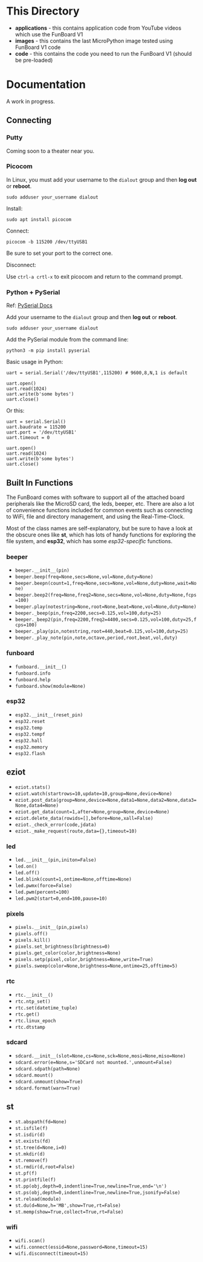 # This Directory

- **applications** - this contains application code from YouTube videos which use the FunBoard V1
- **images** - this contains the last MicroPython image tested using FunBoard V1 code
- **code** - this contains the code you need to run the FunBoard V1 (should be pre-loaded)

# Documentation

A work in progress.

## Connecting

### Putty

Coming soon to a theater near you.

### Picocom

In Linux, you must add your username to the `dialout` group and then **log out** or **reboot**.
```
sudo adduser your_username dialout
```

Install:
```
sudo apt install picocom
```

Connect:
```
picocom -b 115200 /dev/ttyUSB1
```
Be sure to set your port to the correct one.

Disconnect:

Use `ctrl-a crtl-x` to exit picocom and return to the command prompt.

### Python + PySerial

Ref: [PySerial Docs](https://pythonhosted.org/pyserial/)

Add your username to the `dialout` group and then **log out** or **reboot**.
```
sudo adduser your_username dialout
```

Add the PySerial module from the command line:
```
python3 -m pip install pyserial
```

Basic usage in Python:
```
uart = serial.Serial('/dev/ttyUSB1',115200) # 9600,8,N,1 is default

uart.open()
uart.read(1024)
uart.write(b'some bytes')
uart.close()
```

Or this:
```
uart = serial.Serial()
uart.baudrate = 115200
uart.port = '/dev/ttyUSB1'
uart.timeout = 0

uart.open()
uart.read(1024)
uart.write(b'some bytes')
uart.close()
```

## Built In Functions

The FunBoard comes with software to support all of the attached board peripherals like the MicroSD card, the leds, beeper, etc.
There are also a lot of convenience functions included for common events such as connecting to WiFi, file and directory management, and using the Real-Time-Clock.

Most of the class names are self-explanatory, but be sure to have a look at the obscure ones like **st**, which has lots of handy functions for exploring the file system, and **esp32**, which has some *esp32-specific* functions.

### beeper
- `beeper.__init__(pin)`
- `beeper.beep(freq=None,secs=None,vol=None,duty=None)`
- `beeper.beepn(count=1,freq=None,secs=None,vol=None,duty=None,wait=None)`
- `beeper.beep2(freq=None,freq2=None,secs=None,vol=None,duty=None,fcps=100)`
- `beeper.play(notestring=None,root=None,beat=None,vol=None,duty=None)`
- `beeper._beep(pin,freq=2200,secs=0.125,vol=100,duty=25)`
- `beeper._beep2(pin,freq=2200,freq2=4400,secs=0.125,vol=100,duty=25,fcps=100)`
- `beeper._play(pin,notestring,root=440,beat=0.125,vol=100,duty=25)`
- `beeper._play_note(pin,note,octave,period,root,beat,vol,duty)`

### funboard
- `funboard.__init__()`
- `funboard.info`
- `funboard.help`
- `funboard.show(module=None)`

### esp32
- `esp32.__init__(reset_pin)`
- `esp32.reset`
- `esp32.temp`
- `esp32.tempf`
- `esp32.hall`
- `esp32.memory`
- `esp32.flash`

## eziot
- `eziot.stats()`
- `eziot.watch(startrows=10,update=10,group=None,device=None)`
- `eziot.post_data(group=None,device=None,data1=None,data2=None,data3=None,data4=None)`
- `eziot.get_data(count=1,after=None,group=None,device=None)`
- `eziot.delete_data(rowids=[],before=None,xall=False)`
- `eziot._check_error(code,jdata)`
- `eziot._make_request(route,data={},timeout=10)`

### led
- `led.__init__(pin,initon=False)`
- `led.on()`
- `led.off()`
- `led.blink(count=1,ontime=None,offtime=None)`
- `led.pwmx(force=False)`
- `led.pwm(percent=100)`
- `led.pwm2(start=0,end=100,pause=10)`

### pixels
- `pixels.__init__(pin,pixels)`
- `pixels.off()`
- `pixels.kill()`
- `pixels.set_brightness(brightness=0)`
- `pixels.get_color(color,brightness=None)`
- `pixels.setp(pixel,color,brightness=None,write=True)`
- `pixels.sweep(color=None,brightness=None,ontime=25,offtime=5)`

### rtc
- `rtc.__init__()`
- `rtc.ntp_set()`
- `rtc.set(datetime_tuple)`
- `rtc.get()`
- `rtc.linux_epoch`
- `rtc.dtstamp`

### sdcard
- `sdcard.__init__(slot=None,cs=None,sck=None,mosi=None,miso=None)`
- `sdcard.error(e=None,s='SDCard not mounted.',unmount=False)`
- `sdcard.sdpath(path=None)`
- `sdcard.mount()`
- `sdcard.unmount(show=True)`
- `sdcard.format(warn=True)`

## st
- `st.abspath(fd=None)`
- `st.isfile(f)`
- `st.isdir(d)`
- `st.exists(fd)`
- `st.tree(d=None,i=0)`
- `st.mkdir(d)`
- `st.remove(f)`
- `st.rmdir(d,root=False)`
- `st.pf(f)`
- `st.printfile(f)`
- `st.pp(obj,depth=0,indentline=True,newline=True,end='\n')`
- `st.ps(obj,depth=0,indentline=True,newline=True,jsonify=False)`
- `st.reload(module)`
- `st.du(d=None,h='MB',show=True,rt=False)`
- `st.memp(show=True,collect=True,rt=False)`

### wifi
- `wifi.scan()`
- `wifi.connect(essid=None,password=None,timeout=15)`
- `wifi.disconnect(timeout=15)`

 
